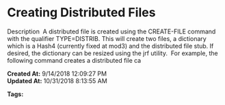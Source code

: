 # Creating Distributed Files

Description  A distributed file is created using the CREATE-FILE command with the qualifier TYPE=DISTRIB. This will create two files, a dictionary which is a Hash4 (currently fixed at mod3) and the distributed file stub. If desired, the dictionary can be resized using the jrf utility.  For example, the following command creates a distributed file ca  

**Created At:** 9/14/2018 12:09:27 PM  
**Updated At:** 10/31/2018 8:13:55 AM  

**Tags:**
<badge text='distributed files' vertical='middle' />
